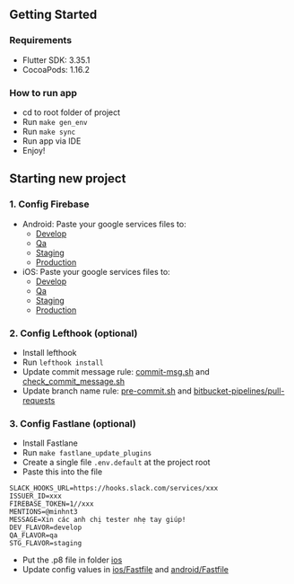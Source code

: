 ## Getting Started

### Requirements

- Flutter SDK: 3.35.1
- CocoaPods: 1.16.2

### How to run app

- cd to root folder of project
- Run `make gen_env`
- Run `make sync`
- Run app via IDE
- Enjoy!

## Starting new project

### 1. Config Firebase

- Android: Paste your google services files to:
    - [Develop](android/app/src/develop)
    - [Qa](android/app/src/qa)
    - [Staging](android/app/src/staging)
    - [Production](android/app/src/production)
- iOS: Paste your google services files to:
    - [Develop](ios/config/develop)
    - [Qa](ios/config/qa)
    - [Staging](ios/config/staging)
    - [Production](ios/config/production)

### 2. Config Lefthook (optional)

- Install lefthook
- Run `lefthook install`
- Update commit message rule: [commit-msg.sh](.lefthook/commit-msg/commit-msg.sh) and [check_commit_message.sh](tools/check_commit_message.sh)
- Update branch name rule: [pre-commit.sh](.lefthook/pre-commit/pre-commit.sh) and [bitbucket-pipelines/pull-requests](bitbucket-pipelines.yml)

### 3. Config Fastlane (optional)
- Install Fastlane
- Run `make fastlane_update_plugins`
- Create a single file `.env.default` at the project root
- Paste this into the file
```
SLACK_HOOKS_URL=https://hooks.slack.com/services/xxx
ISSUER_ID=xxx
FIREBASE_TOKEN=1//xxx
MENTIONS=@minhnt3
MESSAGE=Xin các anh chị tester nhẹ tay giúp!
DEV_FLAVOR=develop
QA_FLAVOR=qa
STG_FLAVOR=staging
```
- Put the .p8 file in folder [ios](ios)
- Update config values in [ios/Fastfile](ios/fastlane/Fastfile) and [android/Fastfile](android/fastlane/Fastfile)
